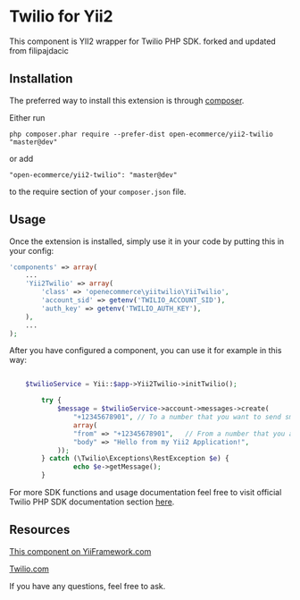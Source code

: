 Twilio for Yii2
================
This component is YII2 wrapper for Twilio PHP SDK.
forked and updated from filipajdacic


Installation
------------

The preferred way to install this extension is through [composer](http://getcomposer.org/download/).

Either run

```
php composer.phar require --prefer-dist open-ecommerce/yii2-twilio "master@dev"
```

or add

```
"open-ecommerce/yii2-twilio": "master@dev"
```

to the require section of your `composer.json` file.


Usage
-----

Once the extension is installed, simply use it in your code by putting this in your config:
```php
'components' => array(
    ...
    'Yii2Twilio' => array(
        'class' => 'openecommerce\yiitwilio\YiiTwilio',
        'account_sid' => getenv('TWILIO_ACCOUNT_SID'),
        'auth_key' => getenv('TWILIO_AUTH_KEY'),
    ),
    ...
);
```

After you have configured a component, you can use it for example in this way:

```php

    $twilioService = Yii::$app->Yii2Twilio->initTwilio();

        try {
            $message = $twilioService->account->messages->create(
                "+12345678901", // To a number that you want to send sms
                array(
                "from" => "+12345678901",   // From a number that you are sending
                "body" => "Hello from my Yii2 Application!",
            ));
        } catch (\Twilio\Exceptions\RestException $e) {
                echo $e->getMessage();
        }

```

For more SDK functions and usage documentation feel free to visit official Twilio PHP SDK documentation section [here](https://www.twilio.com/docs/libraries/php).

Resources
-----

[This component on YiiFramework.com](http://www.yiiframework.com/extension/yii2-twilio/)

[Twilio.com](http://www.twilio.com)


If you have any questions, feel free to ask.
